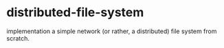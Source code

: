 # distributed-file-system
 implementation a simple network (or rather, a distributed) file system from scratch.

